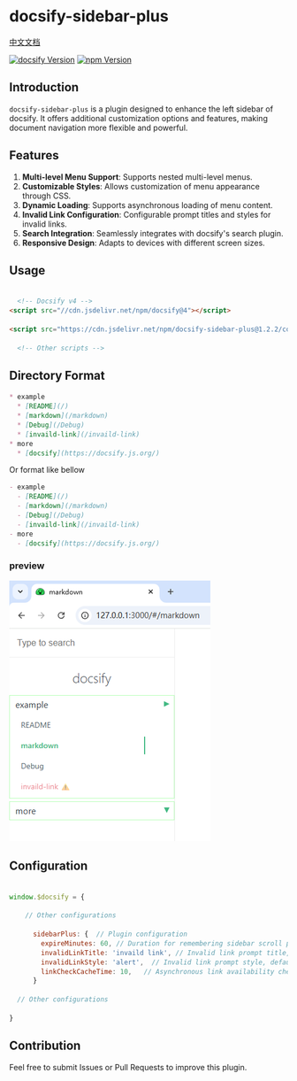 # docsify-sidebar-plus

[中文文档](README_CN.md)

[![docsify Version](https://img.shields.io/badge/docsify-4.13.1+-9055F6)]() [![npm Version](https://img.shields.io/badge/npm-10.9.2+-blue)]()

## Introduction
`docsify-sidebar-plus` is a plugin designed to enhance the left sidebar of docsify. It offers additional customization options and features, making document navigation more flexible and powerful.

## Features
1. **Multi-level Menu Support**: Supports nested multi-level menus.
2. **Customizable Styles**: Allows customization of menu appearance through CSS.
3. **Dynamic Loading**: Supports asynchronous loading of menu content.
4. **Invalid Link Configuration**: Configurable prompt titles and styles for invalid links.
5. **Search Integration**: Seamlessly integrates with docsify's search plugin.
6. **Responsive Design**: Adapts to devices with different screen sizes.

## Usage

  ```html
  
    <!-- Docsify v4 -->
  <script src="//cdn.jsdelivr.net/npm/docsify@4"></script>
  
  <script src="https://cdn.jsdelivr.net/npm/docsify-sidebar-plus@1.2.2/collapsible-sidebar.min.js"></script>
  
    <!-- Other scripts -->
  
  ```

## Directory Format
```markdown
* example
  * [README](/)
  * [markdown](/markdown)
  * [Debug](/Debug)
  * [invaild-link](/invaild-link)
* more
  * [docsify](https://docsify.js.org/)
```

Or format like bellow

```markdown
- example
  - [README](/)
  - [markdown](/markdown)
  - [Debug](/Debug)
  - [invaild-link](/invaild-link)
- more
  - [docsify](https://docsify.js.org/)
```

### preview

![](./sidebar.png)

## Configuration

```js

window.$docsify = {

    // Other configurations

      sidebarPlus: {  // Plugin configuration
        expireMinutes: 60, // Duration for remembering sidebar scroll position (minutes), default 60 minutes
        invalidLinkTitle: 'invaild link', // Invalid link prompt title, default 'invaild link'
        invalidLinkStyle: 'alert',  // Invalid link prompt style, default 'alert', options: show/alert/hide
        linkCheckCacheTime: 10,   // Asynchronous link availability check cache time (minutes), default 10 minutes
      }

  // Other configurations

}

```

## Contribution
Feel free to submit Issues or Pull Requests to improve this plugin.